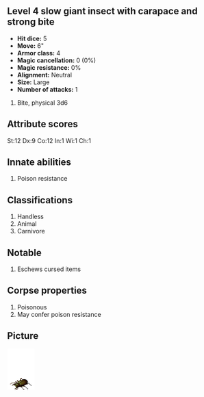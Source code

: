 ## Level 4 slow giant insect with carapace and strong bite
- **Hit dice:** 5
- **Move:** 6"
- **Armor class:** 4
- **Magic cancellation:** 0 (0%)
- **Magic resistance:** 0%
- **Alignment:** Neutral
- **Size:** Large
- **Number of attacks:** 1
1. Bite, physical 3d6
## Attribute scores
St:12 Dx:9 Co:12 In:1 Wi:1 Ch:1
## Innate abilities
1. Poison resistance
## Classifications
1. Handless
2. Animal
3. Carnivore
## Notable
1. Eschews cursed items
## Corpse properties
1. Poisonous
2. May confer poison resistance
## Picture
![Giant beetle](https://github.com/hyvanmielenpelit/GnollHackTileSet/blob/main/Monsters/giant_beetle/giant_beetle.png)
